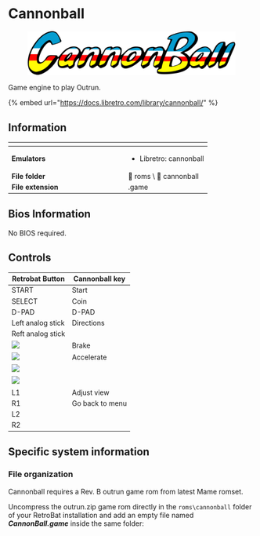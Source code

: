# Cannonball

<div align="left">

<figure><img src="https://raw.githubusercontent.com/fabricecaruso/es-theme-carbon/5b2195d8cce1b44a6aadc2a43c341e7511d4b48f/art/logos/cannonball.svg" alt=""><figcaption></figcaption></figure>

</div>

Game engine to play Outrun.

{% embed url="https://docs.libretro.com/library/cannonball/" %}

## Information

<table data-header-hidden><thead><tr><th width="224"></th><th></th></tr></thead><tbody><tr><td><strong>Emulators</strong></td><td><ul><li>Libretro: cannonball</li></ul></td></tr><tr><td><strong>File folder</strong></td><td><span data-gb-custom-inline data-tag="emoji" data-code="1f4c2">📂</span> roms \ <span data-gb-custom-inline data-tag="emoji" data-code="1f4c2">📂</span> cannonball</td></tr><tr><td><strong>File extension</strong></td><td>.game</td></tr></tbody></table>

## Bios Information

No BIOS required.

## Controls

| Retrobat Button                                       | Cannonball key  |
| ----------------------------------------------------- | --------------- |
| START                                                 | Start           |
| SELECT                                                | Coin            |
| D-PAD                                                 | D-PAD           |
| Left analog stick                                     | Directions      |
| Reft analog stick                                     |                 |
| ![](<../../../.gitbook/assets/image (2) (1) (1).png>) | Brake           |
| ![](<../../../.gitbook/assets/image (1) (2) (1).png>) | Accelerate      |
| ![](<../../../.gitbook/assets/image (4) (1).png>)     |                 |
| ![](<../../../.gitbook/assets/image (3) (1) (2).png>) |                 |
| L1                                                    | Adjust view     |
| R1                                                    | Go back to menu |
| L2                                                    |                 |
| R2                                                    |                 |

## Specific system information

### File organization

Cannonball requires a Rev. B outrun game rom from latest Mame romset.

Uncompress the outrun.zip game rom directly in the `roms\cannonball` folder of your RetroBat installation and add an empty file named _**CannonBall.game**_ inside the same folder:

<div align="left">

<figure><img src="https://i.imgur.com/vGBwlYm.png" alt=""><figcaption></figcaption></figure>

</div>

